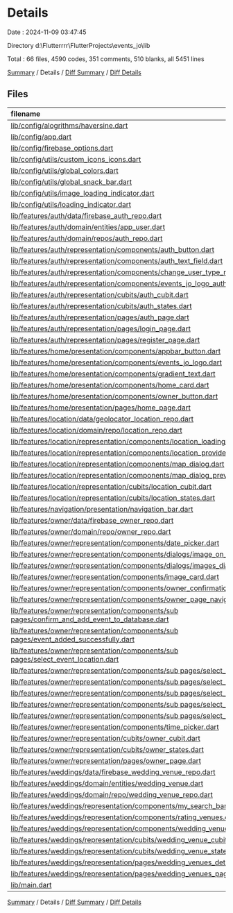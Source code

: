 # Details

Date : 2024-11-09 03:47:45

Directory d:\\Flutterrrr\\FlutterProjects\\events_jo\\lib

Total : 66 files,  4590 codes, 351 comments, 510 blanks, all 5451 lines

[Summary](results.md) / Details / [Diff Summary](diff.md) / [Diff Details](diff-details.md)

## Files
| filename | language | code | comment | blank | total |
| :--- | :--- | ---: | ---: | ---: | ---: |
| [lib/config/alogrithms/haversine.dart](/lib/config/alogrithms/haversine.dart) | Dart | 40 | 6 | 11 | 57 |
| [lib/config/app.dart](/lib/config/app.dart) | Dart | 81 | 19 | 6 | 106 |
| [lib/config/firebase_options.dart](/lib/config/firebase_options.dart) | Dart | 71 | 12 | 7 | 90 |
| [lib/config/utils/custom_icons_icons.dart](/lib/config/utils/custom_icons_icons.dart) | Dart | 28 | 15 | 4 | 47 |
| [lib/config/utils/global_colors.dart](/lib/config/utils/global_colors.dart) | Dart | 50 | 11 | 16 | 77 |
| [lib/config/utils/global_snack_bar.dart](/lib/config/utils/global_snack_bar.dart) | Dart | 30 | 1 | 2 | 33 |
| [lib/config/utils/image_loading_indicator.dart](/lib/config/utils/image_loading_indicator.dart) | Dart | 15 | 0 | 3 | 18 |
| [lib/config/utils/loading_indicator.dart](/lib/config/utils/loading_indicator.dart) | Dart | 39 | 0 | 3 | 42 |
| [lib/features/auth/data/firebase_auth_repo.dart](/lib/features/auth/data/firebase_auth_repo.dart) | Dart | 152 | 37 | 51 | 240 |
| [lib/features/auth/domain/entities/app_user.dart](/lib/features/auth/domain/entities/app_user.dart) | Dart | 36 | 2 | 6 | 44 |
| [lib/features/auth/domain/repos/auth_repo.dart](/lib/features/auth/domain/repos/auth_repo.dart) | Dart | 9 | 1 | 7 | 17 |
| [lib/features/auth/representation/components/auth_button.dart](/lib/features/auth/representation/components/auth_button.dart) | Dart | 67 | 1 | 3 | 71 |
| [lib/features/auth/representation/components/auth_text_field.dart](/lib/features/auth/representation/components/auth_text_field.dart) | Dart | 62 | 1 | 4 | 67 |
| [lib/features/auth/representation/components/change_user_type_row.dart](/lib/features/auth/representation/components/change_user_type_row.dart) | Dart | 66 | 0 | 4 | 70 |
| [lib/features/auth/representation/components/events_jo_logo_auth.dart](/lib/features/auth/representation/components/events_jo_logo_auth.dart) | Dart | 44 | 0 | 3 | 47 |
| [lib/features/auth/representation/cubits/auth_cubit.dart](/lib/features/auth/representation/cubits/auth_cubit.dart) | Dart | 61 | 9 | 13 | 83 |
| [lib/features/auth/representation/cubits/auth_states.dart](/lib/features/auth/representation/cubits/auth_states.dart) | Dart | 13 | 6 | 8 | 27 |
| [lib/features/auth/representation/pages/auth_page.dart](/lib/features/auth/representation/pages/auth_page.dart) | Dart | 28 | 0 | 6 | 34 |
| [lib/features/auth/representation/pages/login_page.dart](/lib/features/auth/representation/pages/login_page.dart) | Dart | 115 | 9 | 11 | 135 |
| [lib/features/auth/representation/pages/register_page.dart](/lib/features/auth/representation/pages/register_page.dart) | Dart | 298 | 28 | 41 | 367 |
| [lib/features/home/presentation/components/appbar_button.dart](/lib/features/home/presentation/components/appbar_button.dart) | Dart | 50 | 0 | 3 | 53 |
| [lib/features/home/presentation/components/events_jo_logo.dart](/lib/features/home/presentation/components/events_jo_logo.dart) | Dart | 57 | 1 | 3 | 61 |
| [lib/features/home/presentation/components/gradient_text.dart](/lib/features/home/presentation/components/gradient_text.dart) | Dart | 25 | 0 | 4 | 29 |
| [lib/features/home/presentation/components/home_card.dart](/lib/features/home/presentation/components/home_card.dart) | Dart | 96 | 9 | 3 | 108 |
| [lib/features/home/presentation/components/owner_button.dart](/lib/features/home/presentation/components/owner_button.dart) | Dart | 73 | 0 | 4 | 77 |
| [lib/features/home/presentation/pages/home_page.dart](/lib/features/home/presentation/pages/home_page.dart) | Dart | 156 | 6 | 15 | 177 |
| [lib/features/location/data/geolocator_location_repo.dart](/lib/features/location/data/geolocator_location_repo.dart) | Dart | 23 | 3 | 5 | 31 |
| [lib/features/location/domain/repo/location_repo.dart](/lib/features/location/domain/repo/location_repo.dart) | Dart | 4 | 0 | 2 | 6 |
| [lib/features/location/representation/components/location_loading_dialog.dart](/lib/features/location/representation/components/location_loading_dialog.dart) | Dart | 54 | 0 | 2 | 56 |
| [lib/features/location/representation/components/location_provided_button.dart](/lib/features/location/representation/components/location_provided_button.dart) | Dart | 66 | 0 | 3 | 69 |
| [lib/features/location/representation/components/map_dialog.dart](/lib/features/location/representation/components/map_dialog.dart) | Dart | 138 | 3 | 5 | 146 |
| [lib/features/location/representation/components/map_dialog_preview.dart](/lib/features/location/representation/components/map_dialog_preview.dart) | Dart | 86 | 3 | 7 | 96 |
| [lib/features/location/representation/cubits/location_cubit.dart](/lib/features/location/representation/cubits/location_cubit.dart) | Dart | 25 | 3 | 9 | 37 |
| [lib/features/location/representation/cubits/location_states.dart](/lib/features/location/representation/cubits/location_states.dart) | Dart | 12 | 4 | 8 | 24 |
| [lib/features/navigation/presentation/navigation_bar.dart](/lib/features/navigation/presentation/navigation_bar.dart) | Dart | 92 | 0 | 7 | 99 |
| [lib/features/owner/data/firebase_owner_repo.dart](/lib/features/owner/data/firebase_owner_repo.dart) | Dart | 43 | 3 | 4 | 50 |
| [lib/features/owner/domain/repo/owner_repo.dart](/lib/features/owner/domain/repo/owner_repo.dart) | Dart | 12 | 1 | 1 | 14 |
| [lib/features/owner/representation/components/date_picker.dart](/lib/features/owner/representation/components/date_picker.dart) | Dart | 46 | 4 | 3 | 53 |
| [lib/features/owner/representation/components/dialogs/image_on_tap_dialog.dart](/lib/features/owner/representation/components/dialogs/image_on_tap_dialog.dart) | Dart | 71 | 2 | 4 | 77 |
| [lib/features/owner/representation/components/dialogs/images_dialog_preview.dart](/lib/features/owner/representation/components/dialogs/images_dialog_preview.dart) | Dart | 94 | 2 | 4 | 100 |
| [lib/features/owner/representation/components/image_card.dart](/lib/features/owner/representation/components/image_card.dart) | Dart | 51 | 0 | 3 | 54 |
| [lib/features/owner/representation/components/owner_confirmation_display_row.dart](/lib/features/owner/representation/components/owner_confirmation_display_row.dart) | Dart | 88 | 2 | 5 | 95 |
| [lib/features/owner/representation/components/owner_page_navigation_bar.dart](/lib/features/owner/representation/components/owner_page_navigation_bar.dart) | Dart | 175 | 3 | 3 | 181 |
| [lib/features/owner/representation/components/sub pages/confirm_and_add_event_to_database.dart](/lib/features/owner/representation/components/sub%20pages/confirm_and_add_event_to_database.dart) | Dart | 116 | 8 | 22 | 146 |
| [lib/features/owner/representation/components/sub pages/event_added_successfully.dart](/lib/features/owner/representation/components/sub%20pages/event_added_successfully.dart) | Dart | 59 | 0 | 3 | 62 |
| [lib/features/owner/representation/components/sub pages/select_event_location.dart](/lib/features/owner/representation/components/sub%20pages/select_event_location.dart) | Dart | 59 | 0 | 4 | 63 |
| [lib/features/owner/representation/components/sub pages/select_event_name.dart](/lib/features/owner/representation/components/sub%20pages/select_event_name.dart) | Dart | 69 | 0 | 4 | 73 |
| [lib/features/owner/representation/components/sub pages/select_event_type.dart](/lib/features/owner/representation/components/sub%20pages/select_event_type.dart) | Dart | 159 | 0 | 5 | 164 |
| [lib/features/owner/representation/components/sub pages/select_images.dart](/lib/features/owner/representation/components/sub%20pages/select_images.dart) | Dart | 77 | 0 | 4 | 81 |
| [lib/features/owner/representation/components/sub pages/select_range_date.dart](/lib/features/owner/representation/components/sub%20pages/select_range_date.dart) | Dart | 67 | 0 | 4 | 71 |
| [lib/features/owner/representation/components/sub pages/select_range_time.dart](/lib/features/owner/representation/components/sub%20pages/select_range_time.dart) | Dart | 84 | 1 | 7 | 92 |
| [lib/features/owner/representation/components/time_picker.dart](/lib/features/owner/representation/components/time_picker.dart) | Dart | 29 | 2 | 3 | 34 |
| [lib/features/owner/representation/cubits/owner_cubit.dart](/lib/features/owner/representation/cubits/owner_cubit.dart) | Dart | 64 | 10 | 12 | 86 |
| [lib/features/owner/representation/cubits/owner_states.dart](/lib/features/owner/representation/cubits/owner_states.dart) | Dart | 11 | 4 | 5 | 20 |
| [lib/features/owner/representation/pages/owner_page.dart](/lib/features/owner/representation/pages/owner_page.dart) | Dart | 344 | 54 | 45 | 443 |
| [lib/features/weddings/data/firebase_wedding_venue_repo.dart](/lib/features/weddings/data/firebase_wedding_venue_repo.dart) | Dart | 19 | 2 | 6 | 27 |
| [lib/features/weddings/domain/entities/wedding_venue.dart](/lib/features/weddings/domain/entities/wedding_venue.dart) | Dart | 50 | 2 | 4 | 56 |
| [lib/features/weddings/domain/repo/wedding_venue_repo.dart](/lib/features/weddings/domain/repo/wedding_venue_repo.dart) | Dart | 4 | 1 | 2 | 7 |
| [lib/features/weddings/representation/components/my_search_bar.dart](/lib/features/weddings/representation/components/my_search_bar.dart) | Dart | 44 | 2 | 3 | 49 |
| [lib/features/weddings/representation/components/rating_venues.dart](/lib/features/weddings/representation/components/rating_venues.dart) | Dart | 44 | 0 | 3 | 47 |
| [lib/features/weddings/representation/components/wedding_venue_card.dart](/lib/features/weddings/representation/components/wedding_venue_card.dart) | Dart | 168 | 13 | 6 | 187 |
| [lib/features/weddings/representation/cubits/wedding_venue_cubit.dart](/lib/features/weddings/representation/cubits/wedding_venue_cubit.dart) | Dart | 48 | 16 | 21 | 85 |
| [lib/features/weddings/representation/cubits/wedding_venue_states.dart](/lib/features/weddings/representation/cubits/wedding_venue_states.dart) | Dart | 8 | 4 | 5 | 17 |
| [lib/features/weddings/representation/pages/wedding_venues_details_page.dart](/lib/features/weddings/representation/pages/wedding_venues_details_page.dart) | Dart | 94 | 11 | 11 | 116 |
| [lib/features/weddings/representation/pages/wedding_venues_page.dart](/lib/features/weddings/representation/pages/wedding_venues_page.dart) | Dart | 118 | 11 | 10 | 139 |
| [lib/main.dart](/lib/main.dart) | Dart | 13 | 3 | 5 | 21 |

[Summary](results.md) / Details / [Diff Summary](diff.md) / [Diff Details](diff-details.md)